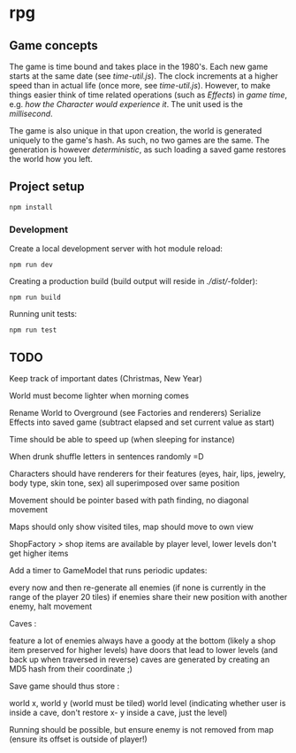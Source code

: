 # rpg

## Game concepts

The game is time bound and takes place in the 1980's. Each new game starts at
the same date (see _time-util.js_). The clock increments at a higher speed than
in actual life (once more, see _time-util.js_). However, to make things easier
think of time related operations (such as _Effects_) in _game time_, e.g. _how the
Character would experience it_. The unit used is the _millisecond_.

The game is also unique in that upon creation, the world is generated uniquely
to the game's hash. As such, no two games are the same. The generation is however
_deterministic_, as such loading a saved game restores the world how you left.

## Project setup
```
npm install
```

### Development

Create a local development server with hot module reload:

```
npm run dev
```

Creating a production build (build output will reside in _./dist/_-folder):

```
npm run build
```

Running unit tests:

```
npm run test
```
## TODO

Keep track of important dates (Christmas, New Year)

World must become lighter when morning comes

Rename World to Overground (see Factories and renderers)
Serialize Effects into saved game (subtract elapsed and set current value as start)

Time should be able to speed up (when sleeping for instance)

When drunk shuffle letters in sentences randomly =D

Characters should have renderers for their features (eyes, hair, lips, jewelry, body type, skin tone, sex) all
superimposed over same position

Movement should be pointer based with path finding, no diagonal movement

Maps should only show visited tiles, map should move to own view

ShopFactory > shop items are available by player level, lower levels don't get higher items

Add a timer to GameModel that runs periodic updates:

 every now and then re-generate all enemies (if none is currently in the range of the player 20 tiles)
 if enemies share their new position with another enemy, halt movement

Caves :

 feature a lot of enemies
 always have a goody at the bottom (likely a shop item preserved for higher levels)
 have doors that lead to lower levels (and back up when traversed in reverse)
 caves are generated by creating an MD5 hash from their coordinate ;)

 Save game should thus store :

  world x, world y (world must be tiled)
  world level (indicating whether user is inside a cave, don't restore x- y inside a cave, just the level)

Running should be possible, but ensure enemy is not removed from map (ensure its offset is outside of player!)
